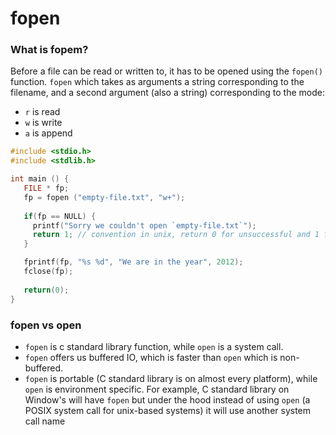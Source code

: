 # fopen

### What is fopem?
Before a file can be read or written to, it has to be opened using the `fopen()` function.
`fopen` which takes as arguments a string corresponding to the filename, and a second argument (also a string) corresponding to the mode:
- `r` is read
- `w` is write
- `a` is append


```c
#include <stdio.h>
#include <stdlib.h>

int main () {
   FILE * fp;
   fp = fopen ("empty-file.txt", "w+");
   
   if(fp == NULL) {
     printf("Sorry we couldn't open `empty-file.txt`");
     return 1; // convention in unix, return 0 for unsuccessful and 1 for sucess.
   }

   fprintf(fp, "%s %d", "We are in the year", 2012);
   fclose(fp);
   
   return(0);
}
```


### fopen vs open
- `fopen` is c standard library function, while `open` is a system call.
- `fopen` offers us buffered IO, which is faster than `open` which is non-buffered.
- `fopen` is portable (C standard library is on almost every platform), while `open` is environment specific. For example, C standard library on Window's will have `fopen` but under the hood instead of using `open` (a POSIX system call for unix-based systems) it will use another system call name
